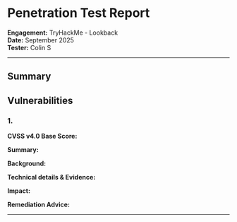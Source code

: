 # Penetration Test Report  
**Engagement:** TryHackMe - Lookback  
**Date:** September 2025  
**Tester:** Colin S  

---

## Summary 

 
## Vulnerabilities  

### 1. 
**CVSS v4.0 Base Score:**


**Summary:** 

**Background:**  

**Technical details & Evidence:** 

**Impact:** 

**Remediation Advice:** 

---
